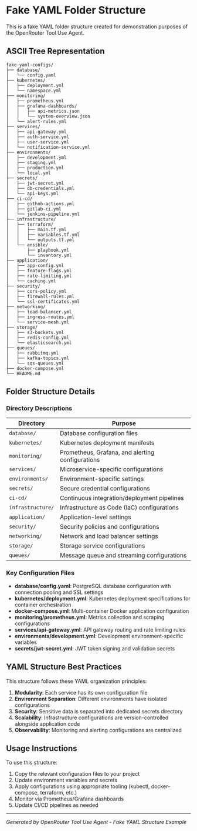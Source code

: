 # Fake YAML Folder Structure

This is a fake YAML folder structure created for demonstration purposes of the OpenRouter Tool Use Agent.

## ASCII Tree Representation

```
fake-yaml-configs/
├── database/
│   └── config.yaml
├── kubernetes/
│   ├── deployment.yml
│   └── namespace.yml
├── monitoring/
│   ├── prometheus.yml
│   ├── grafana-dashboards/
│   │   ├── api-metrics.json
│   │   └── system-overview.json
│   └── alert-rules.yml
├── services/
│   ├── api-gateway.yml
│   ├── auth-service.yml
│   ├── user-service.yml
│   └── notification-service.yml
├── environments/
│   ├── development.yml
│   ├── staging.yml
│   ├── production.yml
│   └── local.yml
├── secrets/
│   ├── jwt-secret.yml
│   ├── db-credentials.yml
│   └── api-keys.yml
├── ci-cd/
│   ├── github-actions.yml
│   ├── gitlab-ci.yml
│   └── jenkins-pipeline.yml
├── infrastructure/
│   ├── terraform/
│   │   ├── main.tf.yml
│   │   ├── variables.tf.yml
│   │   └── outputs.tf.yml
│   └── ansible/
│       ├── playbook.yml
│       └── inventory.yml
├── application/
│   ├── app-config.yml
│   ├── feature-flags.yml
│   ├── rate-limiting.yml
│   └── caching.yml
├── security/
│   ├── cors-policy.yml
│   ├── firewall-rules.yml
│   └── ssl-certificates.yml
├── networking/
│   ├── load-balancer.yml
│   ├── ingress-routes.yml
│   └── service-mesh.yml
├── storage/
│   ├── s3-buckets.yml
│   ├── redis-config.yml
│   └── elasticsearch.yml
├── queues/
│   ├── rabbitmq.yml
│   ├── kafka-topics.yml
│   └── sqs-queues.yml
├── docker-compose.yml
└── README.md
```

## Folder Structure Details

### Directory Descriptions

| Directory | Purpose |
|-----------|---------|
| `database/` | Database configuration files |
| `kubernetes/` | Kubernetes deployment manifests |
| `monitoring/` | Prometheus, Grafana, and alerting configurations |
| `services/` | Microservice-specific configurations |
| `environments/` | Environment-specific settings |
| `secrets/` | Secure credential configurations |
| `ci-cd/` | Continuous integration/deployment pipelines |
| `infrastructure/` | Infrastructure as Code (IaC) configurations |
| `application/` | Application-level settings |
| `security/` | Security policies and configurations |
| `networking/` | Network and load balancer settings |
| `storage/` | Storage service configurations |
| `queues/` | Message queue and streaming configurations |

### Key Configuration Files

- **database/config.yaml**: PostgreSQL database configuration with connection pooling and SSL settings
- **kubernetes/deployment.yml**: Kubernetes deployment specifications for container orchestration
- **docker-compose.yml**: Multi-container Docker application configuration
- **monitoring/prometheus.yml**: Metrics collection and scraping configurations
- **services/api-gateway.yml**: API gateway routing and rate limiting rules
- **environments/development.yml**: Development environment-specific variables
- **secrets/jwt-secret.yml**: JWT token signing and validation secrets

## YAML Structure Best Practices

This structure follows these YAML organization principles:

1. **Modularity**: Each service has its own configuration file
2. **Environment Separation**: Different environments have isolated configurations
3. **Security**: Sensitive data is separated into dedicated secrets directory
4. **Scalability**: Infrastructure configurations are version-controlled alongside application code
5. **Observability**: Monitoring and alerting configurations are centralized

## Usage Instructions

To use this structure:

1. Copy the relevant configuration files to your project
2. Update environment variables and secrets
3. Apply configurations using appropriate tooling (kubectl, docker-compose, terraform, etc.)
4. Monitor via Prometheus/Grafana dashboards
5. Update CI/CD pipelines as needed

---

*Generated by OpenRouter Tool Use Agent - Fake YAML Structure Example*